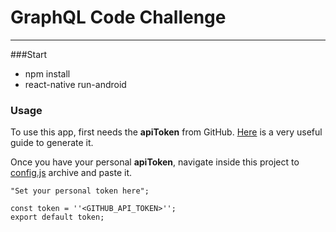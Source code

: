 # GraphQL Code Challenge

----

###Start

- npm install
- react-native run-android

### Usage

To use this app, first needs the **apiToken** from GitHub.
[Here](https://docs.cachethq.io/v1.0/docs/github-oauth-token) is a very useful guide to generate it.

Once you have your personal **apiToken**, navigate inside this project to [config.js](https://github.com/luisaGonzales/github-users/blob/master/config.js) archive and paste it.

    "Set your personal token here";

    const token = ''<GITHUB_API_TOKEN>'';
    export default token; 
